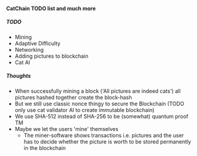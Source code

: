 #### CatChain TODO list and much more


##### TODO

* Mining
* Adaptive Difficulty
* Networking
* Adding pictures to blockchain
* Cat AI


##### Thoughts

* When successfully mining a block ('All pictures are indeed cats') all pictures hashed together create the block-hash
* But we still use classic nonce thingy to secure the Blockchain (TODO only use cat validator AI to create immutable blockchain)
* We use SHA-512 instead of SHA-256 to be (somewhat) quantum proof TM
* Maybe we let the users 'mine' themselves 
    * The miner-software shows transactions i.e. pictures and the user has to decide whether the picture is worth to be stored permanently in the blockchain
    